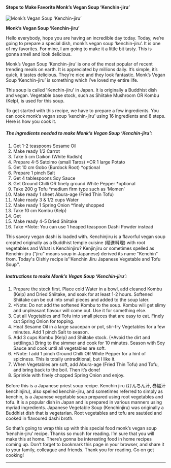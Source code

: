             

#### Steps to Make Favorite Monk’s Vegan Soup ‘Kenchin-jiru’

![Monk’s Vegan Soup ‘Kenchin-jiru’](https://img-global.cpcdn.com/recipes/6eb62a24fc2a02a4/751x532cq70/monks-vegan-soup-kenchin-jiru-recipe-main-photo.jpg)

**Monk’s Vegan Soup ‘Kenchin-jiru’**

Hello everybody, hope you are having an incredible day today. Today, we’re going to prepare a special dish, monk’s vegan soup ‘kenchin-jiru’. It is one of my favorites. For mine, I am going to make it a little bit tasty. This is gonna smell and look delicious.

Monk’s Vegan Soup ‘Kenchin-jiru’ is one of the most popular of recent trending meals on earth. It is appreciated by millions daily. It’s simple, it’s quick, it tastes delicious. They’re nice and they look fantastic. Monk’s Vegan Soup ‘Kenchin-jiru’ is something which I’ve loved my entire life.

This soup is called 'Kenchin-jiru' in Japan. It is originally a Buddhist dish and vegan. Vegetable base stock, such as Shiitake Mushroom OR Kombu (Kelp), is used for this soup.

To get started with this recipe, we have to prepare a few ingredients. You can cook monk’s vegan soup ‘kenchin-jiru’ using 16 ingredients and 8 steps. Here is how you cook it.

##### The ingredients needed to make Monk’s Vegan Soup ‘Kenchin-jiru’:

1.  Get 1-2 teaspoons Sesame Oil
2.  Make ready 1/2 Carrot
3.  Take 5 cm Daikon (White Radish)
4.  Prepare 4-5 Satoimo (small Taros) \*OR 1 large Potato
5.  Get 10 cm Gobo (Burdock Root) \*optional
6.  Prepare 1 pinch Salt
7.  Get 4 tablespoons Soy Sauce
8.  Get Ground Chilli OR finely ground White Pepper \*optional
9.  Take 200 g Tofu \*medium firm type such as ‘Momen’
10.  Make ready 1 sheet Abura-age (Fried Thin Tofu)
11.  Make ready 3 & 1/2 cups Water
12.  Make ready 1 Spring Onion \*finely shopped
13.  Take 10 cm Kombu (Kelp)
14.  Get <Stock>
15.  Make ready 4-5 Dried Shiitake
16.  Take \*Note: You can use 1 heaped teaspoon Dashi Powder instead

This savory vegan dashi is loaded with. Kenchinjiru is a flavorful vegan soup created originally as a Buddhist temple cuisine (精進料理) with root vegetables and What is Kenchinjiru? Kenjinjiru or sometimes spelled as Kenchin-jiru ("jiru" means soup in Japanese) derived its name "Kenchin" from. Today's Oishiy recipe is''Kenchin Jiru Japanese Vegetable and Tofu Soup''.

##### Instructions to make Monk’s Vegan Soup ‘Kenchin-jiru’:

1.  Prepare the stock first. Place cold Water in a bowl, add cleaned Kombu (Kelp) and Dried Shiitake, and soak for at least 1-2 hours. Softened Shiitake can be cut into small pieces and added to the soup later.
2.  \*Note: Do not add the softened Kombu to the soup. Kombu will get slimy and unpleasant flavour will come out. Use it for something else.
3.  Cut all Vegetables and Tofu into small pieces that are easy to eat. Finely cut Spring Onion for topping.
4.  Heat Sesame Oil in a large saucepan or pot, stir-fry Vegetables for a few minutes. Add 1 pinch Salt to season.
5.  Add 3 cups Kombu (Kelp) and Shiitake stock. (\*Avoid the dirt and settlings.) Bring to the simmer and cook for 10 minutes. Season with Soy Sauce and cook until all vegetables are soft.
6.  \*Note: I add 1 pinch Ground Chilli OR White Pepper for a hint of spiciness. This is totally untraditional, but I like it.
7.  When Vegetables are soft, add Abura-age (Fried Thin Tofu) and Tofu, and bring back to the boil. Then it’s done!
8.  Sprinkle with finely chopped Spring Onion and enjoy.

Before this is a Japanese priest soup recipe. Kenchin jiru (けんちん汁, 巻繊汁 kenchinjiru), also spelled kenchin-jiru, and sometimes referred to simply as kenchin, is a Japanese vegetable soup prepared using root vegetables and tofu. It is a popular dish in Japan and is prepared in various manners using myriad ingredients. Japanese Vegetable Soup (Kenchinjiru) was originally a Buddhist dish that is vegetarian. Root vegetables and tofu are sautéed and cooked in flavoured dashi broth.

So that’s going to wrap this up with this special food monk’s vegan soup ‘kenchin-jiru’ recipe. Thanks so much for reading. I’m sure that you will make this at home. There’s gonna be interesting food in home recipes coming up. Don’t forget to bookmark this page in your browser, and share it to your family, colleague and friends. Thank you for reading. Go on get cooking!

* * *